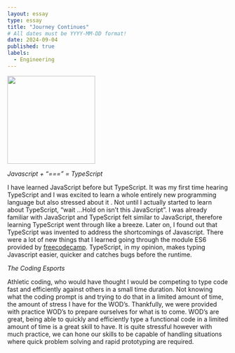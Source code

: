 ```yaml
---
layout: essay
type: essay
title: "Journey Continues"
# All dates must be YYYY-MM-DD format!
date: 2024-09-04
published: true
labels:
  - Engineering
---
```


<img width="200px" class="rounded float-start pe-4" src="https://www.freecodecamp.org/news/content/images/2020/08/1_9XMpTyccrky0eW5Wz6DoWQ.png">

*Javascript + “===” =  TypeScript*

I have learned JavaScript before but TypeScript. It was my first time hearing TypeScript and I was excited to learn a whole entirely new programming language but also stressed about it . 
Not until I actually started to learn about TypeScript, “wait ...Hold on isn’t this JavaScript”. I was already familiar with JavaScript and TypeScript felt similar to JavaScript, therefore 
learning TypeScript went through like a breeze. Later on, I found out that TypeScript was invented to address the shortcomings of Javascript. There were a lot of new things that I learned 
going through the module ES6 provided by <a href="https://www.freecodecamp.org/learn/javascript-algorithms-and-data-structures/">freecodecamp</a>. TypeScript, in my opinion, makes typing Javascript easier, quicker and catches bugs before the runtime. 

*The Coding Esports*

Athletic coding, who would have thought I would be competing to type code fast and efficiently against others in a small time duration. Not knowing what the coding prompt is and trying to do 
that in a limited amount of time, the amount of stress I have for the WOD’s. Thankfully, we were provided with practice WOD’s to prepare ourselves for what is to come. WOD’s are great, being 
able to quickly and efficiently type a functional code in a limited amount of time is a great skill to have. It is quite stressful however with much practice, we can hone our skills to be capable 
of handling situations where quick problem solving and rapid prototyping are required. 

